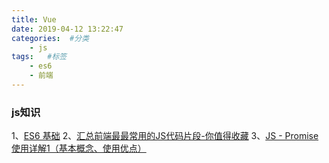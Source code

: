 ```yaml
---
title: Vue
date: 2019-04-12 13:22:47
categories:  #分类
    - js
tags:   #标签
    - es6
    - 前端
---
```


### js知识
1、[ES6 基础](https://www.cnblogs.com/libin-1/p/6716470.html)
2、[汇总前端最最常用的JS代码片段-你值得收藏](https://www.jianshu.com/p/1e0c4e8be239)
3、[JS - Promise使用详解1（基本概念、使用优点）](https://www.cnblogs.com/sweeeper/p/8442613.html)


